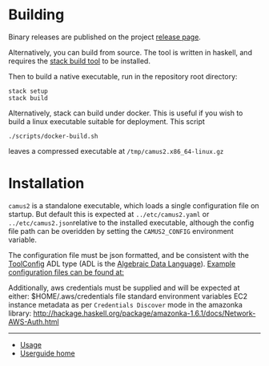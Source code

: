 # Building

Binary releases are published on the project [release page][releases]. 

Alternatively, you can build from source. The tool is written in haskell, and
requires the [stack build tool][stack] to be installed.

Then to build a native executable, run in the repository root directory:

```
stack setup
stack build
```

Alternatively, stack can build under docker. This is useful if you wish
to build a linux executable suitable for deployment. This script

```
./scripts/docker-build.sh
```

leaves a compressed executable at `/tmp/camus2.x86_64-linux.gz`


# Installation

`camus2` is a standalone executable, which loads a single configuration
file on startup. But default this is expected at `../etc/camus2.yaml` or
`../etc/camus2.json`relative to the installed executable, although the
config file path can be overidden by setting the `CAMUS2_CONFIG` environment variable.

The configuration file must be json formatted, and be consistent with the
[ToolConfig][toolconfig-adl] ADL type (ADL is the [Algebraic Data Language][adl]).
[Example configuration files can be found at: ](/templates/)

Additionally, aws credentials must be supplied and will be expected at either:
$HOME/.aws/credentials file
standard environment variables
EC2 instance metadata
as per `Credentials Discover` mode in the amazonka library:
http://hackage.haskell.org/package/amazonka-1.6.1/docs/Network-AWS-Auth.html


[releases]:https://github.com/helix-collective/camus2/releases
[stack]:https://docs.haskellstack.org/en/stable/README/ 
[toolconfig-adl]:https://github.com/helix-collective/camus2/blob/master/adl/config.adl#L11
[adl]:https://github.com/timbod7/adl


---

- [Usage](devdocs/help.md)
- [Userguide home](https://helix-collective.github.io/camus2/index.html)